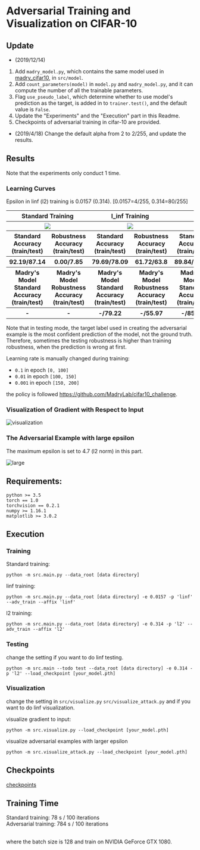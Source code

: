 # Adversarial Training and Visualization on CIFAR-10


## Update

* (2019/12/14) 
1. Add `madry_model.py`, which contains the same model used in [madry_cifar10](https://github.com/MadryLab/cifar10_challenge), in `src/model`. 
2. Add `count_parameters(model)` in `model.py` and `madry_model.py`, and it can compute the number of all the trainable parameters.
3. Flag `use_pseudo_label`, which determine whether to use model's prediction as the target, is added in to `trainer.test()`, and the default value is `False`.
4. Update the "Experiments" and the "Execution" part in this Readme. 
5. Checkpoints of adversarial training in cifar-10 are provided.
* (2019/4/18) Change the default alpha from 2 to 2/255, and update the results.

## Results

Note that the experiments only conduct 1 time.

### Learning Curves

Epsilon in linf (l2) training is 0.0157 (0.314). [0.0157=4/255, 0.314=80/255]

<table border=0 width="50px" >
    <tbody> 
    <tr>    
        <th colspan="2" align="center"> <strong>Standard Training</strong> </th>
        <th colspan="2" align="center"> <strong>l_inf Training</strong> </th>
        <th colspan="2" align="center"> <strong>l_2 Training</strong></th>
    </tr>
    <tr>
        <th colspan="2" align="center"> <img src="https://github.com/louis2889184/adversarial_training/blob/master/cifar-10/img/cifar_learning_curve_std.jpg"> </th>
        <th colspan="2" align="center"> <img src="https://github.com/louis2889184/adversarial_training/blob/master/cifar-10/img/cifar_learning_curve_linf.jpg"> </th>
        <th colspan="2" align="center"> <img src="https://github.com/louis2889184/adversarial_training/blob/master/cifar-10/img/cifar_learning_curve_l2.jpg"> </th>
    </tr>
    <tr>
        <th colspan="1" align="center"> <strong>Standard Accuracy</strong> <br/> (train/test) </th>
        <th colspan="1" align="center"> <strong>Robustness Accuracy</strong> <br/> (train/test) </th>
        <th colspan="1" align="center"> <strong>Standard Accuracy</strong> <br/> (train/test) </th>
        <th colspan="1" align="center"> <strong>Robustness Accuracy</strong> <br/> (train/test) </th>
        <th colspan="1" align="center"> <strong>Standard Accuracy</strong> <br/> (train/test) </th>
        <th colspan="1" align="center"> <strong>Robustness Accuracy</strong> <br/> (train/test) </th>
    </tr>
    <tr>
        <th colspan="1" align="center"> 92.19/87.14 </th>
        <th colspan="1" align="center"> 0.00/7.85 </th>
        <th colspan="1" align="center"> 79.69/78.09 </th>
        <th colspan="1" align="center"> 61.72/63.8 </th>
        <th colspan="1" align="center"> 89.84/85.39 </th>
        <th colspan="1" align="center"> 76.56/77.76 </th>
    </tr>
    <tr>
        <th colspan="1" align="center"> <strong>Madry's Model <br/>Standard Accuracy</strong> <br/> (train/test) </th>
        <th colspan="1" align="center"> <strong>Madry's Model <br/>Robustness Accuracy</strong> <br/> (train/test) </th>
        <th colspan="1" align="center"> <strong>Madry's Model <br/>Standard Accuracy</strong> <br/> (train/test) </th>
        <th colspan="1" align="center"> <strong>Madry's Model <br/>Robustness Accuracy</strong> <br/> (train/test) </th>
        <th colspan="1" align="center"> <strong>Madry's Model <br/>Standard Accuracy</strong> <br/> (train/test) </th>
        <th colspan="1" align="center"> <strong>Madry's Model <br/>Robustness Accuracy</strong> <br/> (train/test) </th>
    </tr>
    <tr>
        <th colspan="1" align="center"> - </th>
        <th colspan="1" align="center"> - </th>
        <th colspan="1" align="center"> -/79.22 </th>
        <th colspan="1" align="center"> -/55.97 </th>
        <th colspan="1" align="center"> -/85.81 </th>
        <th colspan="1" align="center"> -/71.87 </th>
    </tr>
    </tbody>
</table>

Note that in testing mode, the target label used in creating the adversarial example is the most confident prediction of the model, not the ground truth. Therefore, sometimes the testing robustness is higher than training robustness, when the prediction is wrong at first. <br/>

Learning rate is manually changed during training: <br/>

* `0.1` in epoch `[0, 100]`
* `0.01` in epoch `[100, 150]`
* `0.001` in epoch `[150, 200]`

the policy is followed https://github.com/MadryLab/cifar10_challenge.

### Visualization of Gradient with Respect to Input

![visualization](https://github.com/louis2889184/adversarial_training/blob/master/cifar-10/img/cifar_grad_default.jpg)

### The Adversarial Example with large epsilon

The maximum epsilon is set to 4.7 (l2 norm) in this part.

![large](https://github.com/louis2889184/adversarial_training/blob/master/cifar-10/img/cifar_large_l2_default.jpg)


## Requirements:
```
python >= 3.5
torch == 1.0
torchvision == 0.2.1
numpy >= 1.16.1
matplotlib >= 3.0.2
```

## Execution

### Training

Standard training: <br/>

```
python -m src.main.py --data_root [data directory]
```

linf training: <br/>

```
python -m src.main.py --data_root [data directory] -e 0.0157 -p 'linf' --adv_train --affix 'linf'
```

l2 training: <br/>

```
python -m src.main.py --data_root [data directory] -e 0.314 -p 'l2' --adv_train --affix 'l2'
```

### Testing

change the setting if you want to do linf testing.
```
python -m src.main --todo test --data_root [data directory] -e 0.314 -p 'l2' --load_checkpoint [your_model.pth]
```

### Visualization

change the setting in `src/visualize.py` `src/visualize_attack.py` and if you want to do linf visualization.

visualize gradient to input: <br/>

```
python -m src.visualize.py --load_checkpoint [your_model.pth]
```

visualize adversarial examples with larger epsilon <br/>

```
python -m src.visualize_attack.py --load_checkpoint [your_model.pth]
```

## Checkpoints
[checkpoints](https://drive.google.com/open?id=1IFwkdEDoJqMEYzysgnkl64Dax4MeyglU)

## Training Time

Standard training: 78 s / 100 iterations <br/>
Adversarial training: 784 s / 100 iterations <br/> <br/>

where the batch size is 128 and train on NVIDIA GeForce GTX 1080.
